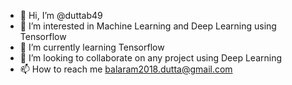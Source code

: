 - 👋 Hi, I’m @duttab49
- 👀 I’m interested in Machine Learning and Deep Learning using Tensorflow
- 🌱 I’m currently learning Tensorflow
- 💞️ I’m looking to collaborate on any project using Deep Learning
- 📫 How to reach me balaram2018.dutta@gmail.com

<!---
duttab49/duttab49 is a ✨ special ✨ repository because its `README.md` (this file) appears on your GitHub profile.
You can click the Preview link to take a look at your changes.
--->
